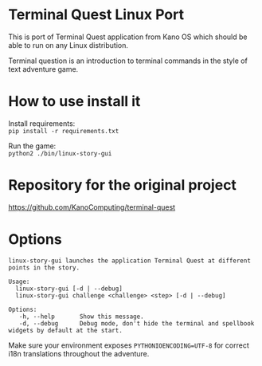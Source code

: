 # Terminal Quest Linux Port

This is port of Terminal Quest application from Kano OS which should be able to run on any Linux distribution.

Terminal question is an introduction to terminal commands in the style of text adventure game.

# How to use install it

Install requirements:  
```pip install -r requirements.txt```

Run the game:  
```python2 ./bin/linux-story-gui```

# Repository for the original project
https://github.com/KanoComputing/terminal-quest


# Options

```
linux-story-gui launches the application Terminal Quest at different points in the story.

Usage:
  linux-story-gui [-d | --debug]
  linux-story-gui challenge <challenge> <step> [-d | --debug]

Options:
   -h, --help       Show this message.
   -d, --debug      Debug mode, don't hide the terminal and spellbook widgets by default at the start.
```

Make sure your environment exposes `PYTHONIOENCODING=UTF-8` for correct i18n translations throughout the adventure.
